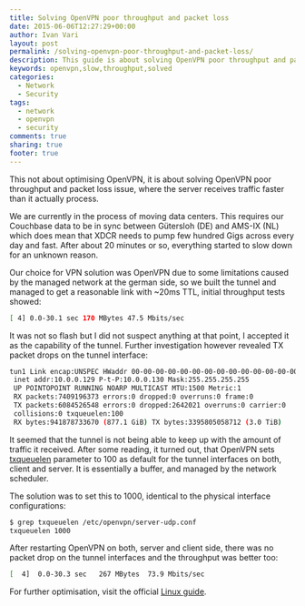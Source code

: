 ```yaml
---
title: Solving OpenVPN poor throughput and packet loss
date: 2015-06-06T12:27:29+00:00
author: Ivan Vari
layout: post
permalink: /solving-openvpn-poor-throughput-and-packet-loss/
description: This guide is about solving OpenVPN poor throughput and packet loss between two data centers and based on Couchbase XDCR experience.
keywords: openvpn,slow,throughput,solved
categories:
  - Network
  - Security
tags:
  - network
  - openvpn
  - security
comments: true
sharing: true
footer: true
---
```

This not about optimising OpenVPN, it is about solving OpenVPN poor throughput and packet loss issue, where the server receives traffic faster than it actually process.

We are currently in the process of moving data centers. This requires our Couchbase data to be in sync between Gütersloh (DE) and AMS-IX (NL) which does mean that XDCR needs
to pump few hundred Gigs across every day and fast. After about 20 minutes or so, everything started to slow down for an unknown reason.

<!--more-->

Our choice for VPN solution was OpenVPN due to some limitations caused by the managed network at the german side, so we built the tunnel and managed to get a reasonable link
with ~20ms TTL, initial throughput tests showed:

``` bash
[ 4] 0.0-30.1 sec 170 MBytes 47.5 Mbits/sec
```

It was not so flash but I did not suspect anything at that point, I accepted it as the capability of the tunnel. Further investigation however revealed TX packet drops on the
tunnel interface:

``` bash
tun1 Link encap:UNSPEC HWaddr 00-00-00-00-00-00-00-00-00-00-00-00-00-00-00-00
 inet addr:10.0.0.129 P-t-P:10.0.0.130 Mask:255.255.255.255
 UP POINTOPOINT RUNNING NOARP MULTICAST MTU:1500 Metric:1
 RX packets:7409196373 errors:0 dropped:0 overruns:0 frame:0
 TX packets:6084526548 errors:0 dropped:2642021 overruns:0 carrier:0
 collisions:0 txqueuelen:100
 RX bytes:941878733670 (877.1 GiB) TX bytes:3395805058712 (3.0 TiB)
```

It seemed that the tunnel is not being able to keep up with the amount of traffic it received. After some reading, it turned out, that OpenVPN sets
<a href="http://en.wikipedia.org/wiki/Ifconfig" target="_blank">txqueuelen</a> parameter to 100 as default for the tunnel interfaces on both, client and server. It is essentially
a buffer, and managed by the network scheduler.

The solution was to set this to 1000, identical to the physical interface configurations:

``` bash
$ grep txqueuelen /etc/openvpn/server-udp.conf
txqueuelen 1000
```

After restarting OpenVPN on both, server and client side, there was no packet drop on the tunnel interfaces and the throughput was better too:

``` bash
[  4]  0.0-30.3 sec   267 MBytes  73.9 Mbits/sec
```

For further optimisation, visit the official <a href="https://community.openvpn.net/openvpn/wiki/Gigabit_Networks_Linux" target="_blank">Linux guide</a>.

